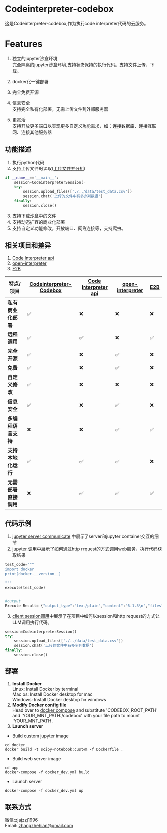 # Codeinterpreter-codebox

这是Codeinterpreter-codebox,作为执行code interpreter代码的云服务。<br>


# Features
1. 独立的jupyter沙盒环境  
完全隔离的jupyter沙盒环境,支持状态保持的执行代码。支持文件上传、下载。
2. docker化一键部署<br>

3. 完全免费开源<br>
4. 信息安全<br>
支持完全私有化部署，无需上传文件到外部服务器<br>
5. 更灵活 <br>
支持开放更多端口以实现更多自定义功能需求，如：连接数据库、连接互联网、连接其他服务器

## 功能描述
1. 执行python代码
2. 支持上传文件的读取([上传文件并分析](./examples/client/codeinterpreter_session.py))  
```python
if __name__=='__main__':
    session=CodeinterpreterSession()
    try:
        session.upload_files(['./../data/test_data.csv'])
        session.chat('上传的文件中有多少列数据')
    finally:
        session.close()
```
3. 支持下载沙盒中的文件
4. 支持动态扩容的商业化部署
5. 支持自定义功能修改，开放端口、网络连接等，支持爬虫。

## 相关项目和差异
1. [Code Interpreter api](https://github.com/shroominic/codeinterpreter-api)
2. [open-interpreter](https://github.com/KillianLucas/open-interpreter) 
3. [E2B](https://github.com/e2b-dev/e2b) 


| 特点/项目 | [Codeinterpreter-Codebox](https://github.com/zhangzhejian/codeinterpreter-codebox) | [Code Interpreter api](https://github.com/shroominic/codeinterpreter-api) | [open-interpreter](https://github.com/KillianLucas/open-interpreter) | [E2B](https://github.com/e2b-dev/e2b) |
|---|---|---|---|---|
| **私有商业化部署** | ✅ | ❌ | ❌| ❌ |
| **远程调用** | ✅ |✅ | ❌ | ✅ |
| **完全开源** | ✅ | ❌ | ✅ | ❌ |
| **免费** | ✅ | ❌ | ✅ | ❌ |
| **自定义修改** | ✅ | ❌ | ❌| ❌ |
| **信息安全** | ✅ | ❌ | ✅ | ❌ |
| **多编程语言支持** | ❌ | ❌ | ✅ | ✅ |
| **支持本地化运行** | ✅ | ✅ | ✅ | ❌ |
| **无需部署直接调用** | ❌ | ✅ | ✅ | ✅ |



## 代码示例

1. [jupyter server communicate](./examples/jupyter/jupyter_api_test.ipynb) 中展示了server和jupyter container交互的细节 
2. [jupyter 调用](./examples/jupyter/execute_dynamic_code.ipynb)中展示了如何通过http request的方式调用web服务，执行代码获取结果 
```python
test_code="""
import docker
print(docker.__version__)

"""
execute(test_code)


#output
Execute Result= {"output_type":"text/plain","content":"6.1.3\n","files":null}
```
3. [client session调用](./examples/client/codeinterpreter_session.py)中展示了在项目中如何以session和http request的方式让LLM调用执行代码。  
```python
session=CodeinterpreterSession()
try:
    session.upload_files(['./../data/test_data.csv'])
    session.chat('上传的文件中有多少列数据')
finally:
    session.close()
```

## 部署
1. **Install Docker**  
Linux: Install Docker by terminal  
Mac os: Install Docker desktop for mac  
Windows: Install Docker desktop for windows
2. **Modify Docker config file**  
Head over to [docker compose](./app/docker_dev.yml) and substitute 'CODEBOX_ROOT_PATH' and 'YOUR_MNT_PATH:/codebox' with your file path to mount 'YOUR_MNT_PATH'.
3. **Launch server**
- Build custom jupyter image
```shell
cd docker
docker build -t scipy-notebook:custom -f Dockerfile .
```
- Build web server image
```shell
cd app
docker-compose -f docker_dev.yml build
```
- Launch server
```shell
docker-compose -f docker_dev.yml up
```

## 联系方式
微信:zjajzzj1996  
Email: [zhangzhehian@gmail.com](zhangzhehian@gmail.com)
